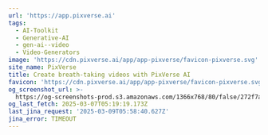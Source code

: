 ```yaml
---
url: 'https://app.pixverse.ai'
tags:
  - AI-Toolkit
  - Generative-AI
  - gen-ai--video
  - Video-Generators
image: 'https://cdn.pixverse.ai/app/app-pixverse/favicon-pixverse.svg'
site_name: PixVerse
title: Create breath-taking videos with PixVerse AI
favicon: 'https://cdn.pixverse.ai/app/app-pixverse/favicon-pixverse.svg'
og_screenshot_url: >-
  https://og-screenshots-prod.s3.amazonaws.com/1366x768/80/false/272f7a33d73103acd7648d939efb5ff773f0ebe2f1741878cab9ebeb51f83c0b.jpeg
og_last_fetch: 2025-03-07T05:19:19.173Z
last_jina_request: '2025-03-09T05:58:40.627Z'
jina_error: TIMEOUT
---
```


